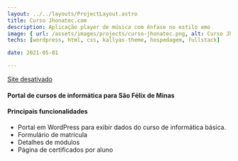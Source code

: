 ```yaml
---
layout: ../../layouts/ProjectLayout.astro
title: Curso Jhonatec.com
description: Aplicação player de música com ênfase no estilo emo
image: { url: /assets/images/projects/curso-jhonatec.png, alt: Curso Jhonatec.com }
techs: [wordpress, html, css, kallyas-theme, hospedagem, fullstack]

date: 2021-05-01

---
```

[Site desativado](# "Curso Jhonatec.com") 

#### Portal de cursos de informática para São Félix de Minas

#### Principais funcionalidades
- Portal em WordPress para exibir dados do curso de informática básica.
- Formulário de matrícula
- Detalhes de módulos
- Página de certificados por aluno
